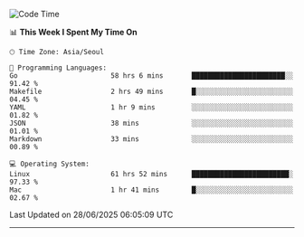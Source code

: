 <!---
[![JS's LinkedIn](https://img.shields.io/badge/LinkedIn-blue?style=for-the-badge&logo=linkedin)](https://www.linkedin.com/in/jaeseung-lee-5a2a32139/) 
[![JS's Notion](https://img.shields.io/badge/Notion-black?style=for-the-badge&logo=notion)](https://bit.ly/ljswiki1) <br><br>
-->
<!-- ![JS's GitHub stats](https://github-readme-stats-lemon-five.vercel.app/api?username=tkxkd0159&hide=contribs,prs,stars,issues&show_icons=true&theme=react&include_all_commits=true)   -->
<!-- ![Top Langs](https://github-readme-stats-lemon-five.vercel.app/api/top-langs/?username=tkxkd0159&layout=compact&hide=jupyter%20notebook,scss,html,css&langs_count=10)  -->


<!--START_SECTION:waka-->
![Code Time](http://img.shields.io/badge/Code%20Time-3%2C910%20hrs%2010%20mins-blue)

📊 **This Week I Spent My Time On** 

```text
🕑︎ Time Zone: Asia/Seoul

💬 Programming Languages: 
Go                       58 hrs 6 mins       ███████████████████████░░   91.42 % 
Makefile                 2 hrs 49 mins       █░░░░░░░░░░░░░░░░░░░░░░░░   04.45 % 
YAML                     1 hr 9 mins         ░░░░░░░░░░░░░░░░░░░░░░░░░   01.82 % 
JSON                     38 mins             ░░░░░░░░░░░░░░░░░░░░░░░░░   01.01 % 
Markdown                 33 mins             ░░░░░░░░░░░░░░░░░░░░░░░░░   00.89 % 

💻 Operating System: 
Linux                    61 hrs 52 mins      ████████████████████████░   97.33 % 
Mac                      1 hr 41 mins        █░░░░░░░░░░░░░░░░░░░░░░░░   02.67 % 
```


 Last Updated on 28/06/2025 06:05:09 UTC
<!--END_SECTION:waka-->

---
<!---
<a href="https://github.com/tkxkd0159/books">
  <img align="center" src="https://github-readme-stats-lemon-five.vercel.app/api/pin/?username=tkxkd0159&repo=books&theme=react" />
</a>
-->

<!---
- 🔭 I’m currently working on ...
- 🌱 I’m currently learning blockchain and distributed network
- 👯 I’m looking to collaborate on ...
- 🤔 I’m looking for help with ...
- 💬 Ask me about ...
- 📫 How to reach me: ...
- 😄 Pronouns: ...
- ⚡ Fun fact: ...
-->
